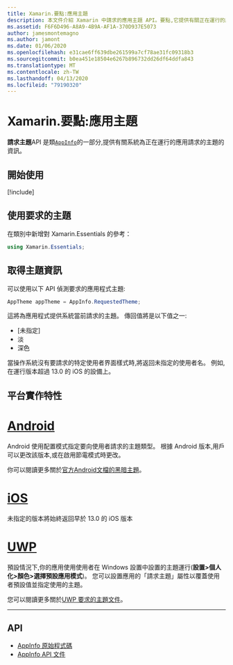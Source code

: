 ```yaml
---
title: Xamarin.要點:應用主題
description: 本文件介紹 Xamarin 中請求的應用主題 API。要點,它提供有關正在運行的應用請求的主題樣式的資訊。
ms.assetid: F6F6D496-A8A9-4B9A-AF1A-370D937E5073
author: jamesmontemagno
ms.author: jamont
ms.date: 01/06/2020
ms.openlocfilehash: e31cae6ff639dbe261599a7cf78ae31fc09318b3
ms.sourcegitcommit: b0ea451e18504e6267b896732dd26df64ddfa843
ms.translationtype: MT
ms.contentlocale: zh-TW
ms.lasthandoff: 04/13/2020
ms.locfileid: "79190320"
---
```

# <a name="xamarinessentials-app-theme"></a>Xamarin.要點:應用主題

**請求主題**API 是類[`AppInfo`](app-information.md)的一部分,提供有關系統為正在運行的應用請求的主題的資訊。

## <a name="get-started"></a>開始使用

[!include[](~/essentials/includes/get-started.md)]

## <a name="using-requestedtheme"></a>使用要求的主題

在類別中新增對 Xamarin.Essentials 的參考：

```csharp
using Xamarin.Essentials;
```

## <a name="obtaining-theme-information"></a>取得主題資訊

可以使用以下 API 偵測要求的應用程式主題:

```csharp
AppTheme appTheme = AppInfo.RequestedTheme;

```

這將為應用程式提供系統當前請求的主題。 傳回值將是以下值之一:

* [未指定]
* 淡
* 深色

當操作系統沒有要請求的特定使用者界面樣式時,將返回未指定的使用者名。 例如,在運行版本超過 13.0 的 iOS 的設備上。


## <a name="platform-implementation-specifics"></a>平台實作特性

# <a name="android"></a>[Android](#tab/android)

Android 使用配置模式指定要向使用者請求的主題類型。 根據 Android 版本,用戶可以更改該版本,或在啟用節電模式時更改。

你可以閱讀更多關於[官方Android文檔的黑暗主題](https://developer.android.com/guide/topics/ui/look-and-feel/darktheme)。


# <a name="ios"></a>[iOS](#tab/ios)

未指定的版本將始終返回早於 13.0 的 iOS 版本 


# <a name="uwp"></a>[UWP](#tab/uwp)

預設情況下,你的應用使用使用者在 Windows 設置中設置的主題運行(**設置>個人化>顏色>選擇預設應用模式**)。 您可以設置應用的「請求主題」屬性以覆蓋使用者預設值並指定使用的主題。

您可以閱讀更多關於[UWP 要求的主題文件](https://docs.microsoft.com/uwp/api/windows.ui.xaml.application.requestedtheme)。

--------------

## <a name="api"></a>API

- [AppInfo 原始程式碼](https://github.com/xamarin/Essentials/tree/master/Xamarin.Essentials/AppInfo)
- [AppInfo API 文件](xref:Xamarin.Essentials.AppInfo)
